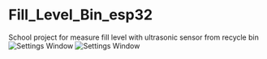 # Fill_Level_Bin_esp32
School project for measure fill level with ultrasonic sensor from recycle bin 
![Settings Window](https://github.com/ioatzi/Fill_Level_Bin_esp32/Images/1653238146224.jpg)
![Settings Window](https://github.com/ioatzi/Fill_Level_Bin_esp32/Images/1653238146237.jpg)
